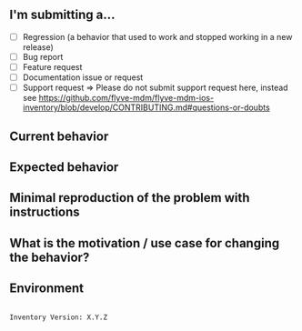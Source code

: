 <!--
PLEASE HELP US PROCESS GITHUB ISSUES FASTER BY PROVIDING THE FOLLOWING INFORMATION.
-->

## I'm submitting a...
<!-- Check one of the following options with "x" -->

- [ ] Regression (a behavior that used to work and stopped working in a new release)
- [ ] Bug report  <!-- Please search GitHub for a similar issue or PR before submitting -->
- [ ] Feature request
- [ ] Documentation issue or request
- [ ] Support request => Please do not submit support request here, instead see https://github.com/flyve-mdm/flyve-mdm-ios-inventory/blob/develop/CONTRIBUTING.md#questions-or-doubts

## Current behavior
<!-- Describe how the issue manifests. -->


## Expected behavior
<!-- Describe what the desired behavior would be. -->


## Minimal reproduction of the problem with instructions
<!--
For bug reports please provide the *STEPS TO REPRODUCE* and if possible a *MINIMAL DEMO* of the problem or similar.
-->

## What is the motivation / use case for changing the behavior?
<!-- Describe the motivation or the concrete use case. -->


## Environment
<pre><code>
Inventory Version: X.Y.Z
<!-- Check whether this is still an issue in the most recent version, and add relevant information like Operating system version, Device model ... -->
</code></pre>

